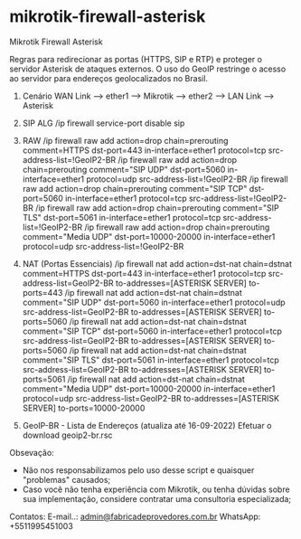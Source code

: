# mikrotik-firewall-asterisk
Mikrotik Firewall Asterisk

Regras para redirecionar as portas (HTTPS, SIP e RTP) e proteger o servidor Asterisk de ataques externos. O uso do GeoIP restringe o acesso ao servidor para endereços geolocalizados no Brasil.

1) Cenário
WAN Link --> ether1 --> Mikrotik --> ether2 --> LAN Link --> Asterisk

2) SIP ALG
/ip firewall service-port disable sip

3) RAW
/ip firewall raw add action=drop chain=prerouting comment=HTTPS dst-port=443 in-interface=ether1 protocol=tcp src-address-list=!GeoIP2-BR
/ip firewall raw add action=drop chain=prerouting comment="SIP UDP" dst-port=5060 in-interface=ether1 protocol=udp src-address-list=!GeoIP2-BR
/ip firewall raw add action=drop chain=prerouting comment="SIP TCP" dst-port=5060 in-interface=ether1 protocol=tcp src-address-list=!GeoIP2-BR
/ip firewall raw add action=drop chain=prerouting comment="SIP TLS" dst-port=5061 in-interface=ether1 protocol=tcp src-address-list=!GeoIP2-BR
/ip firewall raw add action=drop chain=prerouting comment="Media UDP" dst-port=10000-20000 in-interface=ether1 protocol=udp src-address-list=!GeoIP2-BR

4) NAT (Portas Essenciais)
/ip firewall nat add action=dst-nat chain=dstnat comment=HTTPS dst-port=443 in-interface=ether1 protocol=tcp src-address-list=GeoIP2-BR to-addresses=[ASTERISK SERVER] to-ports=443
/ip firewall nat add action=dst-nat chain=dstnat comment="SIP UDP" dst-port=5060 in-interface=ether1 protocol=udp src-address-list=GeoIP2-BR to-addresses=[ASTERISK SERVER] to-ports=5060
/ip firewall nat add action=dst-nat chain=dstnat comment="SIP TCP" dst-port=5060 in-interface=ether1 protocol=tcp src-address-list=GeoIP2-BR to-addresses=[ASTERISK SERVER] to-ports=5060
/ip firewall nat add action=dst-nat chain=dstnat comment="SIP TLS" dst-port=5061 in-interface=ether1 protocol=tcp src-address-list=GeoIP2-BR to-addresses=[ASTERISK SERVER] to-ports=5061
/ip firewall nat add action=dst-nat chain=dstnat comment="Media UDP" dst-port=10000-20000 in-interface=ether1 protocol=udp src-address-list=GeoIP2-BR to-addresses=[ASTERISK SERVER] to-ports=10000-20000

5) GeoIP-BR - Lista de Endereços (atualiza até 16-09-2022)
Efetuar o download geoip2-br.rsc

Obsevação:
- Não nos responsabilizamos pelo uso desse script e quaisquer "problemas" causados;
- Caso você não tenha experiência com Mikrotik, ou tenha dúvidas sobre sua implementação, considere contratar uma consultoria especializada;

Contatos:
E-mail..: admin@fabricadeprovedores.com.br
WhatsApp: +5511995451003

